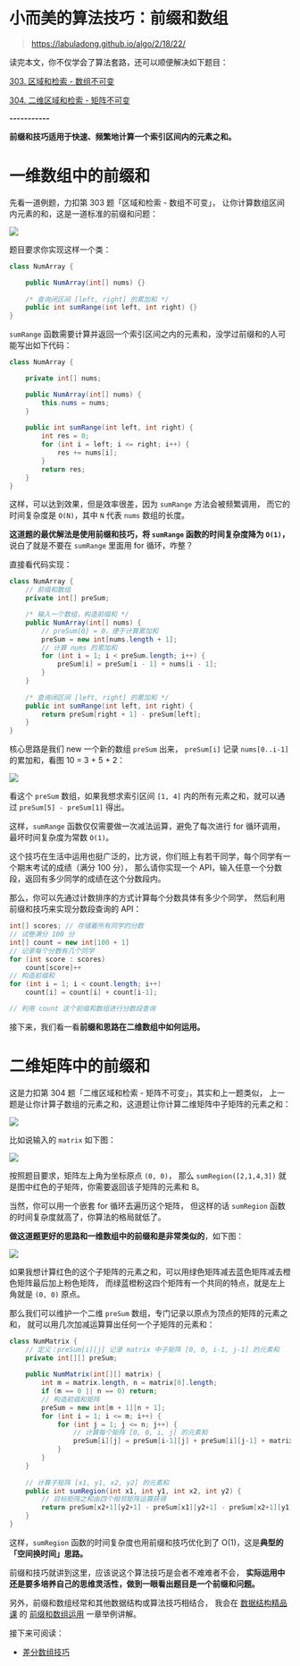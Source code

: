

小而美的算法技巧：前缀和数组
======
> https://labuladong.github.io/algo/2/18/22/


读完本文，你不仅学会了算法套路，还可以顺便解决如下题目：

[303. 区域和检索 - 数组不可变](https://leetcode.cn/problems/range-sum-query-immutable/)

[304. 二维区域和检索 - 矩阵不可变](https://leetcode.cn/problems/range-sum-query-2d-immutable/)

**-----------**

**前缀和技巧适用于快速、频繁地计算一个索引区间内的元素之和。**


# 一维数组中的前缀和

先看一道例题，力扣第 303 题「区域和检索 - 数组不可变」，
让你计算数组区间内元素的和，这是一道标准的前缀和问题：

![](../../pictures/前缀和/title1.png)

题目要求你实现这样一个类：

```java
class NumArray {

    public NumArray(int[] nums) {}
    
    /* 查询闭区间 [left, right] 的累加和 */
    public int sumRange(int left, int right) {}
}
```

`sumRange` 函数需要计算并返回一个索引区间之内的元素和，没学过前缀和的人可能写出如下代码：

```java
class NumArray {

    private int[] nums;

    public NumArray(int[] nums) {
        this.nums = nums;
    }
    
    public int sumRange(int left, int right) {
        int res = 0;
        for (int i = left; i <= right; i++) {
            res += nums[i];
        }
        return res;
    }
}
```

这样，可以达到效果，但是效率很差，因为 `sumRange` 方法会被频繁调用，
而它的时间复杂度是 `O(N)`，其中 `N` 代表 `nums` 数组的长度。

**这道题的最优解法是使用前缀和技巧，将 `sumRange` 函数的时间复杂度降为 `O(1)`，**
说白了就是不要在 `sumRange` 里面用 for 循环，咋整？

直接看代码实现：

```java
class NumArray {
    // 前缀和数组
    private int[] preSum;

    /* 输入一个数组，构造前缀和 */
    public NumArray(int[] nums) {
        // preSum[0] = 0，便于计算累加和
        preSum = new int[nums.length + 1];
        // 计算 nums 的累加和
        for (int i = 1; i < preSum.length; i++) {
            preSum[i] = preSum[i - 1] + nums[i - 1];
        }
    }
    
    /* 查询闭区间 [left, right] 的累加和 */
    public int sumRange(int left, int right) {
        return preSum[right + 1] - preSum[left];
    }
}
```

核心思路是我们 new 一个新的数组 `preSum` 出来，
`preSum[i]` 记录 `nums[0..i-1]` 的累加和，看图 10 = 3 + 5 + 2：

![](../../pictures/前缀和/1.jpeg)

看这个 `preSum` 数组，如果我想求索引区间 `[1, 4]` 内的所有元素之和，就可以通过 `preSum[5] - preSum[1]` 得出。

这样，`sumRange` 函数仅仅需要做一次减法运算，避免了每次进行 for 循环调用，最坏时间复杂度为常数 `O(1)`。

这个技巧在生活中运用也挺广泛的，比方说，你们班上有若干同学，每个同学有一个期末考试的成绩（满分 100 分），
那么请你实现一个 API，输入任意一个分数段，返回有多少同学的成绩在这个分数段内。

那么，你可以先通过计数排序的方式计算每个分数具体有多少个同学，
然后利用前缀和技巧来实现分数段查询的 API：

```java
int[] scores; // 存储着所有同学的分数
// 试卷满分 100 分
int[] count = new int[100 + 1]
// 记录每个分数有几个同学
for (int score : scores)
    count[score]++
// 构造前缀和
for (int i = 1; i < count.length; i++)
    count[i] = count[i] + count[i-1];

// 利用 count 这个前缀和数组进行分数段查询
```

接下来，我们看一看**前缀和思路在二维数组中如何运用。**


# 二维矩阵中的前缀和

这是力扣第 304 题「二维区域和检索 - 矩阵不可变」，其实和上一题类似，
上一题是让你计算子数组的元素之和，这道题让你计算二维矩阵中子矩阵的元素之和：

![](../../pictures/前缀和/title2.png)

比如说输入的 `matrix` 如下图：

![](../../pictures/前缀和/4.png)

按照题目要求，矩阵左上角为坐标原点 `(0, 0)`，
那么 `sumRegion([2,1,4,3])` 就是图中红色的子矩阵，你需要返回该子矩阵的元素和 8。

当然，你可以用一个嵌套 for 循环去遍历这个矩阵，
但这样的话 `sumRegion` 函数的时间复杂度就高了，你算法的格局就低了。

**做这道题更好的思路和一维数组中的前缀和是非常类似的**，如下图：

![](../../pictures/前缀和/5.png)

如果我想计算红色的这个子矩阵的元素之和，可以用绿色矩阵减去蓝色矩阵减去橙色矩阵最后加上粉色矩阵，
而绿蓝橙粉这四个矩阵有一个共同的特点，就是左上角就是 `(0, 0)` 原点。

那么我们可以维护一个二维 `preSum` 数组，专门记录以原点为顶点的矩阵的元素之和，
就可以用几次加减运算算出任何一个子矩阵的元素和：

```java
class NumMatrix {
    // 定义：preSum[i][j] 记录 matrix 中子矩阵 [0, 0, i-1, j-1] 的元素和
    private int[][] preSum;
    
    public NumMatrix(int[][] matrix) {
        int m = matrix.length, n = matrix[0].length;
        if (m == 0 || n == 0) return;
        // 构造前缀和矩阵
        preSum = new int[m + 1][n + 1];
        for (int i = 1; i <= m; i++) {
            for (int j = 1; j <= n; j++) {
                // 计算每个矩阵 [0, 0, i, j] 的元素和
                preSum[i][j] = preSum[i-1][j] + preSum[i][j-1] + matrix[i - 1][j - 1] - preSum[i-1][j-1];
            }
        }
    }
    
    // 计算子矩阵 [x1, y1, x2, y2] 的元素和
    public int sumRegion(int x1, int y1, int x2, int y2) {
        // 目标矩阵之和由四个相邻矩阵运算获得
        return preSum[x2+1][y2+1] - preSum[x1][y2+1] - preSum[x2+1][y1] + preSum[x1][y1];
    }
}
```

这样，`sumRegion` 函数的时间复杂度也用前缀和技巧优化到了 O(1)，这是**典型的「空间换时间」思路。**

前缀和技巧就讲到这里，应该说这个算法技巧是会者不难难者不会，
**实际运用中还是要多培养自己的思维灵活性，做到一眼看出题目是一个前缀和问题。**

另外，前缀和数组经常和其他数据结构或算法技巧相结合，
我会在 [数据结构精品课](https://appktavsiei5995.pc.xiaoe-tech.com/) 的 
[前缀和数组运用](https://appktavsiei5995.pc.xiaoe-tech.com/) 
一章举例讲解。

接下来可阅读：
* [差分数组技巧](https://labuladong.github.io/algo/2/18/23/)

